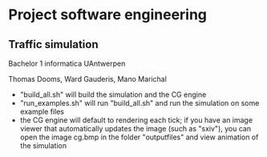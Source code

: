 # Project software engineering
## Traffic simulation

Bachelor 1 informatica UAntwerpen

Thomas Dooms, Ward Gauderis, Mano Marichal

- "build_all.sh" will build the simulation and the CG engine
- "run_examples.sh" will run "build_all.sh" and run the simulation on some example files
- the CG engine will default to rendering each tick; if you have an image viewer that automatically updates the image 
(such as "sxiv"), you can open the image cg.bmp in the folder "outputfiles" and view animation of the simulation